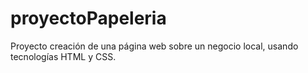 # proyectoPapeleria
Proyecto creación de una página web sobre un negocio local, usando tecnologías HTML y CSS.
